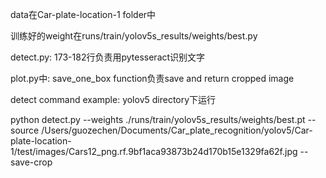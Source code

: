 <p>data在Car-plate-location-1 folder中</p>
<p>训练好的weight在runs/train/yolov5s_results/weights/best.py</p>
<p>detect.py: 173-182行负责用pytesseract识别文字</p>
<p>plot.py中: save_one_box function负责save and return cropped image</p>
<p>detect command example: yolov5 directory下运行</p>
<p>python detect.py --weights ./runs/train/yolov5s_results/weights/best.pt --source /Users/guozechen/Documents/Car_plate_recognition/yolov5/Car-plate-location-1/test/images/Cars12_png.rf.9bf1aca93873b24d170b15e1329fa62f.jpg --save-crop</p>